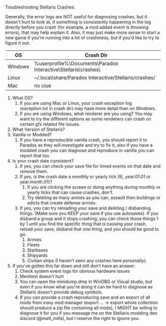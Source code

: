 Troubleshooting Stellaris Crashes:

Generally, the error logs are NOT useful for diagnosing crashes, but it doesn't hurt to look at, if something is consistently happening in the log directly before you crash (for example, a mod added event is throwing errors), that may help explain it. Also, it may just make more sense to start a new game if you're running into a lot of crashiness, but if you'd like to try to figure it out:


OS | Crash Dir 
------------- | -------------
Windows | %userprofile%\Documents\Paradox Interactive\Stellaris\crashes\
Linux | ~/.local/share/Paradox Interactive/Stellaris/crashes/
Mac | no clue


1. What OS?
    1. If you are using Mac or Linux, your crash exception log (exception.txt in crash dir) may have more detail than on Windows.
	  2. If you are using Windows, what renderer are you using? You may want to try the different options as some renderers can crash on certain gfx related file issues.
2. What Version of Stellaris?
3. Vanilla or Modded?
    1. If you have a reproducible vanilla crash, you should report it to Paradox as they will investigate and try to fix it, also if you have a modded crash you can diagnose and reproduce in vanilla you can report that too.
4. Is your crash date consistent?
    1. If yes, you can check your save file for timed events on that date and remove them.
    2. If yes, is the crash date a monthly or yearly tick (IE, year.01.01 or year.month.01)?
        1. If you are clicking the screen or doing anything during monthly or yearly ticks that can cause crashes, don't.
	      2. Try deleting as many armies as you can, assault then buildings or edicts that create defense armies.
	  3. If yes, you can try reloading your save and deleting / disbanding things. (Make sure you KEEP your save if you use autosaves). If you disband a group and it stops crashing, you can check those things 1 by 1 until you find the specific thing that is causing your crash, reload your save, disband that one thing, and you should be good to go.
		    1. Armies
		    2. Fleets
		    3. Starbases
		    4. Shipyards
		    5. Civilian ships (I haven't seen any crashes here personally).
5. If you've gotten this far down and still don't have an answer:
    1. Check system event logs for obvious hardware issues
    2. Memtest doesn't hurt
    3. You can open the minidump.dmp in WinDBG or Visual studio, but even if you know what you're doing it can be hard to diagnose as Stellaris doesn't provide debug symbols.
    4. If you can provide a crash reproducing save and an export of all mods from irony mod manager (export ... -> export whole collection should produce a zip file containing all mods), I MIGHT be willing to diagnose it for you if you message me on the Stellaris modding den discord (@matt_mills), but I reserve the right to ignore you.
